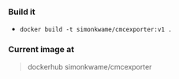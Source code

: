 ### Build it
- `docker build -t simonkwame/cmcexporter:v1 .`

### Current image at
> dockerhub simonkwame/cmcexporter
